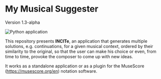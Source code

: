 # My Musical Suggester

Version 1.3-alpha

![Python application](https://github.com/NadiaCarvalho/Dissertation/workflows/Python%20application/badge.svg?branch=master)

This repository presents **INCITe**, an application that generates multiple solutions, e.g. continuations, for a given musical context, ordered by their similarity to the original, so that the user can make his choice or even, from time to time, provoke the composer to come up with new ideas. 

It works as a standalone application or as a plugin for the MuseScore (https://musescore.org/en) notation software. 

